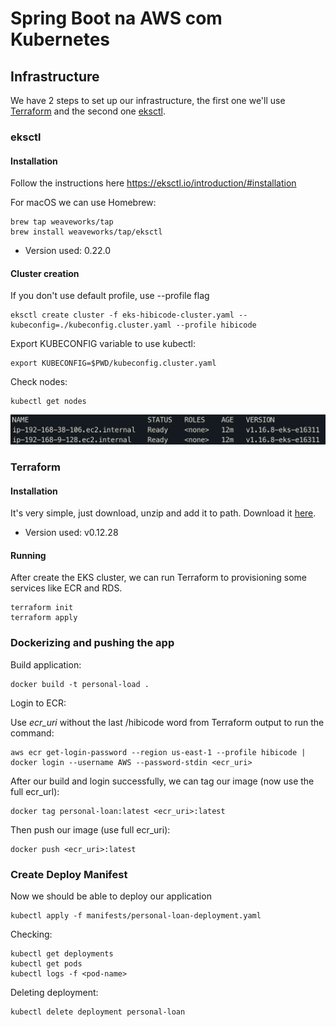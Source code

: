 # Spring Boot na AWS com Kubernetes

## Infrastructure

We have 2 steps to set up our infrastructure, the first one we'll use [Terraform](https://www.terraform.io/) and 
the second one [eksctl](https://eksctl.io/).

### eksctl

#### Installation

Follow the instructions here https://eksctl.io/introduction/#installation

For macOS we can use Homebrew:

````
brew tap weaveworks/tap
brew install weaveworks/tap/eksctl
````

- Version used: 0.22.0

#### Cluster creation

If you don't use default profile, use --profile flag

````
eksctl create cluster -f eks-hibicode-cluster.yaml --kubeconfig=./kubeconfig.cluster.yaml --profile hibicode
````

Export KUBECONFIG variable to use kubectl:

````
export KUBECONFIG=$PWD/kubeconfig.cluster.yaml
````

Check nodes:

````
kubectl get nodes
````

![kubectl get nodes](./media/get-nodes.png)

### Terraform

#### Installation

It's very simple, just download, unzip and add it to path. Download it [here](https://www.terraform.io/downloads.html).

- Version used: v0.12.28

#### Running

After create the EKS cluster, we can run Terraform to provisioning some services like ECR and RDS.

````
terraform init
terraform apply
````

### Dockerizing and pushing the app

Build application:

````
docker build -t personal-load .
````

Login to ECR:

Use _ecr_uri_ without the last /hibicode word from Terraform output to run the command:

````
aws ecr get-login-password --region us-east-1 --profile hibicode | docker login --username AWS --password-stdin <ecr_uri>
````

After our build and login successfully, we can tag our image (now use the full ecr_url):

````
docker tag personal-loan:latest <ecr_uri>:latest
````

Then push our image (use full ecr_uri):

````
docker push <ecr_uri>:latest
````

### Create Deploy Manifest

Now we should be able to deploy our application

````
kubectl apply -f manifests/personal-loan-deployment.yaml
````

Checking:

````
kubectl get deployments
kubectl get pods
kubectl logs -f <pod-name>
````

Deleting deployment:

````
kubectl delete deployment personal-loan
````
